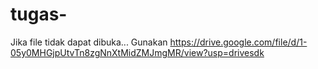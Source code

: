 # tugas-
Jika file tidak dapat dibuka... Gunakan  https://drive.google.com/file/d/1-05y0MHGjpUtvTn8zgNnXtMidZMJmgMR/view?usp=drivesdk
